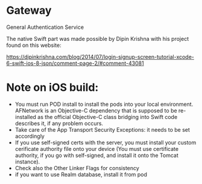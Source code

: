 # Gateway
General Authentication Service

The native Swift part was made possible by Dipin Krishna with his project found on this website:

https://dipinkrishna.com/blog/2014/07/login-signup-screen-tutorial-xcode-6-swift-ios-8-json/comment-page-2/#comment-43081

# Note on iOS build:
- You must run POD install to install the pods into your local environment. AFNetwork is an Objective-C dependency that is supposed to be re-installed as the official Objective-C class bridging into Swift code describes it, if any problem occurs. 
- Take care of the App Transport Security Exceptions: it needs to be set accordingly
- If you use self-signed certs with the server, you must install your custom cerificate authority file onto your device (You must use certificate authority, if you go with self-signed, and install it onto the Tomcat instance).
- Check also the Other Linker Flags for consistency
- if you want to use Realm database, install it from pod

